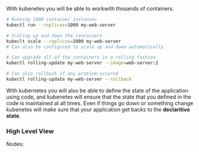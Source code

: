 With kubenetes you will be able to workwith thosands of containers.

```sh
# Running 1000 container instances
kubectl run --replicas=1000 my-web-server

# Scaling up and down the containers
kubeclt scale --replicas=2000 my-web-server
# Can also be configured to scale up and down automatically

# Can upgrade all of the containers in a rolling fashion
kubectl rolling-update my-web-server --image=web-server:2

# Can also rollback if any problem occured
kubectl rolling-update my-web-server --rollback
```

With kubernetes you will also be able to define the state of the application using code, 
and kubenetes will ensure that the state that you defined in the code is maintained at all times. 
Even if things go down or something change kubenetes will make sure that your application get backs to the **declaritive state**.

### High Level View


Nodes: 